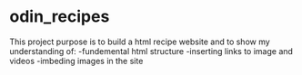 # odin_recipes
This project purpose is to build a html recipe website and to show my understanding of:
-fundemental html structure
-inserting links to image and videos
-imbeding images in the site

